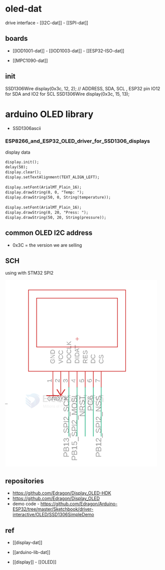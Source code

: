 

# oled-dat 

drive interface - [[I2C-dat]] - [[SPI-dat]]

## boards 

- [[IOD1001-dat]] - [[IOD1003-dat]] - [[ESP32-ISO-dat]]

- [[MPC1090-dat]]


## init 

SSD1306Wire display(0x3c, 12, 2);   // ADDRESS, SDA, SCL , ESP32 pin IO12 for SDA and IO2 for SCL
SSD1306Wire display(0x3c, 15, 13);

# arduino OLED library 


- SSD1306ascii

### ESP8266_and_ESP32_OLED_driver_for_SSD1306_displays

display data 

    display.init();
    delay(50);
    display.clear();
    display.setTextAlignment(TEXT_ALIGN_LEFT);

    display.setFont(ArialMT_Plain_16);
    display.drawString(0, 0, "Temp: ");
    display.drawString(50, 0, String(temperature));

    display.setFont(ArialMT_Plain_16);
    display.drawString(0, 20, "Press: ");
    display.drawString(50, 20, String(pressure));


## common OLED I2C address

- 0x3C = the version we are selling

## SCH 

using with STM32 SPI2 

![](2024-01-13-17-43-38.png)

## repositories 

- https://github.com/Edragon/Display_OLED-HDK
- https://github.com/Edragon/Display_OLED
- demo code - https://github.com/Edragon/Arduino-ESP32/tree/master/Sketchbook/driver-interactive/OLED/SSD1306SimpleDemo


## ref 

- [[display-dat]] 
  
- [[arduino-lib-dat]]

- [[display]] - [[OLED]] 